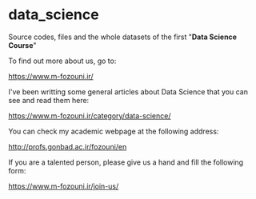 # data_science
Source codes, files and the whole datasets of the first "**Data Science Course**"

To find out more about us, go to:

https://www.m-fozouni.ir/

I've been writting some general articles about Data Science that you can see and read them here:

https://www.m-fozouni.ir/category/data-science/

You can check my academic webpage at the following address:

http://profs.gonbad.ac.ir/fozouni/en

If you are a talented person, please give us a hand and fill the following form:

https://www.m-fozouni.ir/join-us/ 
